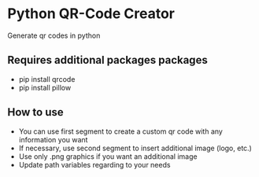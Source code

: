 # Python QR-Code Creator

Generate qr codes in python

## Requires additional packages packages

- pip install qrcode
- pip install pillow

## How to use

- You can use first segment to create a custom qr code with any information you want
- If necessary, use second segment to insert additional image (logo, etc.)
- Use only .png graphics if you want an additional image
- Update path variables regarding to your needs
